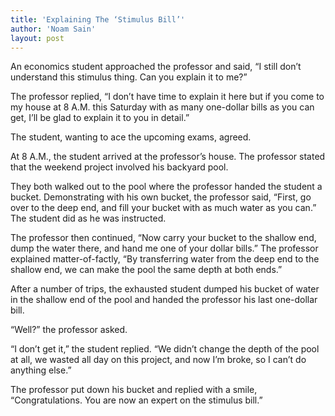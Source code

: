 ```yaml
---
title: 'Explaining The ‘Stimulus Bill’'
author: 'Noam Sain'
layout: post
---
```


An economics student approached the professor and said, “I still don’t understand this stimulus thing. Can you explain it to me?”  
  
The professor replied, “I don’t have time to explain it here but if you come to my house at 8 A.M. this Saturday with as many one-dollar bills as you can get, I’ll be glad to explain it to you in detail.”

The student, wanting to ace the upcoming exams, agreed.

At 8 A.M., the student arrived at the professor’s house. The professor stated that the weekend project involved his backyard pool.

They both walked out to the pool where the professor handed the student a bucket. Demonstrating with his own bucket, the professor said, “First, go over to the deep end, and fill your bucket with as much water as you can.” The student did as he was instructed.

The professor then continued, “Now carry your bucket to the shallow end, dump the water there, and hand me one of your dollar bills.” The professor explained matter-of-factly, “By transferring water from the deep end to the shallow end, we can make the pool the same depth at both ends.”

After a number of trips, the exhausted student dumped his bucket of water in the shallow end of the pool and handed the professor his last one-dollar bill.

“Well?” the professor asked.

“I don’t get it,” the student replied. “We didn’t change the depth of the pool at all, we wasted all day on this project, and now I’m broke, so I can’t do anything else.”

The professor put down his bucket and replied with a smile, “Congratulations. You are now an expert on the stimulus bill.”